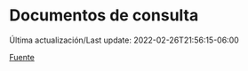 # Documentos de consulta

Última actualización/Last update: 2022-02-26T21:56:15-06:00

 [Fuente](https://coronavirus.gob.mx/documentos-de-consulta/)
